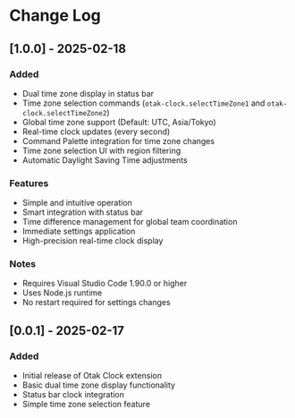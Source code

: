 # Change Log

## [1.0.0] - 2025-02-18

### Added
- Dual time zone display in status bar
- Time zone selection commands (`otak-clock.selectTimeZone1` and `otak-clock.selectTimeZone2`)
- Global time zone support (Default: UTC, Asia/Tokyo)
- Real-time clock updates (every second)
- Command Palette integration for time zone changes
- Time zone selection UI with region filtering
- Automatic Daylight Saving Time adjustments

### Features
- Simple and intuitive operation
- Smart integration with status bar
- Time difference management for global team coordination
- Immediate settings application
- High-precision real-time clock display

### Notes
- Requires Visual Studio Code 1.90.0 or higher
- Uses Node.js runtime
- No restart required for settings changes

## [0.0.1] - 2025-02-17

### Added
- Initial release of Otak Clock extension
- Basic dual time zone display functionality
- Status bar clock integration
- Simple time zone selection feature
